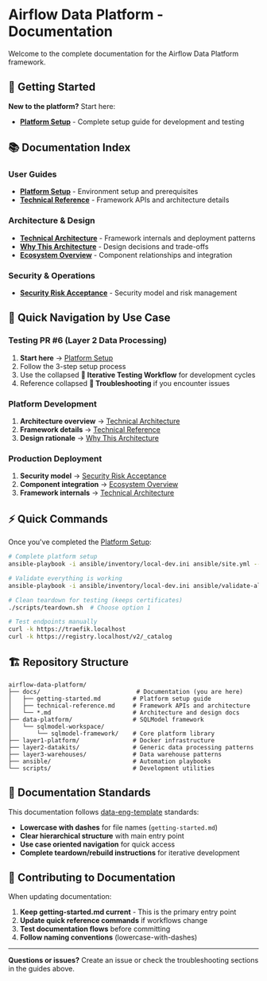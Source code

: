 # Airflow Data Platform - Documentation

Welcome to the complete documentation for the Airflow Data Platform framework.

## 🚀 Getting Started

**New to the platform?** Start here:

- **[Platform Setup](getting-started.md)** - Complete setup guide for development and testing

## 📚 Documentation Index

### **User Guides**
- **[Platform Setup](getting-started.md)** - Environment setup and prerequisites
- **[Technical Reference](technical-reference.md)** - Framework APIs and architecture details

### **Architecture & Design**
- **[Technical Architecture](TECHNICAL-ARCHITECTURE.md)** - Framework internals and deployment patterns
- **[Why This Architecture](WHY-THIS-ARCHITECTURE.md)** - Design decisions and trade-offs
- **[Ecosystem Overview](ECOSYSTEM-OVERVIEW.md)** - Component relationships and integration

### **Security & Operations**
- **[Security Risk Acceptance](SECURITY-RISK-ACCEPTANCE.md)** - Security model and risk management

## 🎯 Quick Navigation by Use Case

### **Testing PR #6 (Layer 2 Data Processing)**
1. **Start here** → [Platform Setup](getting-started.md)
2. Follow the 3-step setup process
3. Use the collapsed **🧪 Iterative Testing Workflow** for development cycles
4. Reference collapsed **🚨 Troubleshooting** if you encounter issues

### **Platform Development**
1. **Architecture overview** → [Technical Architecture](TECHNICAL-ARCHITECTURE.md)
2. **Framework details** → [Technical Reference](technical-reference.md)
3. **Design rationale** → [Why This Architecture](WHY-THIS-ARCHITECTURE.md)

### **Production Deployment**
1. **Security model** → [Security Risk Acceptance](SECURITY-RISK-ACCEPTANCE.md)
2. **Component integration** → [Ecosystem Overview](ECOSYSTEM-OVERVIEW.md)
3. **Framework internals** → [Technical Architecture](TECHNICAL-ARCHITECTURE.md)

## ⚡ Quick Commands

Once you've completed the [Platform Setup](getting-started.md):

```bash
# Complete platform setup
ansible-playbook -i ansible/inventory/local-dev.ini ansible/site.yml --ask-become-pass

# Validate everything is working
ansible-playbook -i ansible/inventory/local-dev.ini ansible/validate-all.yml --ask-become-pass

# Clean teardown for testing (keeps certificates)
./scripts/teardown.sh  # Choose option 1

# Test endpoints manually
curl -k https://traefik.localhost
curl -k https://registry.localhost/v2/_catalog
```

## 🏗️ Repository Structure

```
airflow-data-platform/
├── docs/                           # Documentation (you are here)
│   ├── getting-started.md         # Platform setup guide
│   ├── technical-reference.md     # Framework APIs and architecture
│   └── *.md                       # Architecture and design docs
├── data-platform/                 # SQLModel framework
│   └── sqlmodel-workspace/
│       └── sqlmodel-framework/    # Core platform library
├── layer1-platform/               # Docker infrastructure
├── layer2-datakits/               # Generic data processing patterns
├── layer3-warehouses/             # Data warehouse patterns
├── ansible/                       # Automation playbooks
└── scripts/                       # Development utilities
```

## 📖 Documentation Standards

This documentation follows [data-eng-template](https://github.com/Troubladore/data-eng-template) standards:
- **Lowercase with dashes** for file names (`getting-started.md`)
- **Clear hierarchical structure** with main entry point
- **Use case oriented navigation** for quick access
- **Complete teardown/rebuild instructions** for iterative development

## 🤝 Contributing to Documentation

When updating documentation:
1. **Keep getting-started.md current** - This is the primary entry point
2. **Update quick reference commands** if workflows change
3. **Test documentation flows** before committing
4. **Follow naming conventions** (lowercase-with-dashes)

---

**Questions or issues?** Create an issue or check the troubleshooting sections in the guides above.
